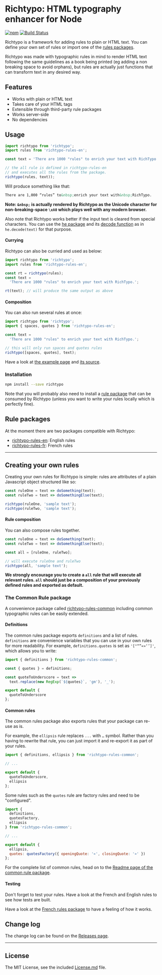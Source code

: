 # Richtypo: HTML typography enhancer for Node

[![npm](https://img.shields.io/npm/v/richtypo.svg)](https://www.npmjs.com/package/richtypo) [![Build Status](https://travis-ci.org/sapegin/richtypo.js.svg)](https://travis-ci.org/sapegin/richtypo.js)

Richtypo is a framework for adding rules to plain or HTML text. You can define your own set of rules or import one of the [rules packages](##rule-packages).

Richtypo was made with typographic rules in mind to render HTML text following the same guidelines as a book being printed (eg adding a non breaking space to avoid orphans), but rules are actually just functions that can transform text in any desired way.

## Features

- Works with plain or HTML text
- Takes care of your HTML tags
- Extensible through third-party rule packages
- Works server-side
- No dependencies

## Usage

```javascript
import richtypo from 'richtypo';
import rules from 'richtypo-rules-en';

const text = 'There are 1000 "rules" to enrich your text with RichTypo.';

// the all rule is defined in richtypo-rules-en
// and executes all the rules from the package.
richtypo(rules, text));
```

Will produce something like that:

```html
There are 1,000 “rules” to&nbsp;enrich your text with&nbsp;RichTypo.
```

**Note: `&nbsp;` is actually rendered by Richtypo as the Unicode character for non-breaking-space `\xA0` which plays well with any modern browser.**

Also note that Richtypo works better if the input text is cleared from special characters. You can use the [he package](https://github.com/mathiasbynens/he) and its [decode function](https://github.com/mathiasbynens/he#hedecodehtml-options) as in `he.decode(text)` for that purpose.

#### Currying

Richtypo can also be curried and used as below:

```javascript
import richtypo from 'richtypo';
import rules from 'richtypo-rules-en';

const rt = richtypo(rules);
const text =
  'There are 1000 "rules" to enrich your text with RichTypo.';

rt(text); // will produce the same output as above
```

#### Composition

You can also run several rules at once:

```javascript
import richtypo from 'richtypo';
import { spaces, quotes } from 'richtypo-rules-en';

const text =
  'There are 1000 "rules" to enrich your text with RichTypo.';

// this will only run spaces and quotes rules
richtypo([spaces, quotes], text);
```

Have a look at [the example page](http://sapegin.github.io/richtypo.js/) and [its source](https://github.com/sapegin/richtypo.js/tree/master/packages/example/src).

### Installation

```bash
npm install --save richtypo
```

Note that you will probably also need to install a [rule package](#rule-packages) that can be consumed by Richtypo (unless you want to write your rules locally which is perfectly fine).

## Rule packages

At the moment there are two packages compatible with Richtypo:

- [richtypo-rules-en](https://github.com/sapegin/richtypo.js/packages/richtypo-rules-en): English rules
- [richtypo-rules-fr](https://github.com/sapegin/richtypo.js/packages/richtypo-rules-fr): French rules

---

## Creating your own rules

Creating your own rules for Richtypo is simple: rules are attributes of a plain Javascript object structured like so:

```javascript
const ruleOne = text => doSomething(text);
const ruleTwo = text => doSomethingElse(text);

richtypo(ruleOne, 'sample text');
richtypo(ruleTwo, 'sample text');
```

#### Rule composition

You can also compose rules together.

```javascript
const ruleOne = text => doSomething(text);
const ruleTwo = text => doSomethingElse(text);

const all = [ruleOne, ruleTwo];

// will execute ruleOne and ruleTwo
richtypo(all, 'sample text');
```

**We strongly encourage you to create a `all` rule that will execute all relevant rules. `all` should just be a composition of your previously defined rules and exported as default.**

### The Common Rule package

A convenience package called [richtypo-rules-common](https://github.com/sapegin/richtypo.js/packages/richtypo-rules-common) including common typographic rules can be easily extended.

#### Definitions

The common rules package exports `definitions` and a list of rules. `definitions` are convenience variables that you can use in your own rules for more readability. For example, `definitions.quotes` is set as `'["“”«»‘’]'`, which allows you to write:

```js
import { definitions } from 'richtypo-rules-common';

const { quotes } = definitions;

const quoteToUnderscore = text =>
  text.replace(new RegExp(`${quotes}`, 'gm'), '_');

export default {
  quoteToUnderscore
};
```

#### Common rules

The common rules package also exports rules that your package can re-use as is.

For example, the `ellipsis` rule replaces `...` with `…` symbol. Rather than you having to rewrite that rule, you can just import it and re-export it as part of your rules.

```js
import { definitions, ellipsis } from 'richtypo-rules-common';

// ...

export default {
  quoteToUnderscore,
  ellipsis
};
```

Some rules such as the `quotes` rule are factory rules and need to be "configured".

```js
import {
  definitions,
  quotesFactory,
  ellipsis
} from 'richtypo-rules-common';

// ...

export default {
  ellipsis,
  quotes: quotesFactory({ openingQuote: '«', closingQuote: '»' })
};
```

For the complete list of common rules, head on to the [Readme page of the common rule package](https://github.com/sapegin/richtypo.js/packages/richtypo-rules-common).

#### Testing

Don't forget to test your rules. Have a look at the French and English rules to see how tests are built.

Have a look at the [French rules package](https://github.com/sapegin/richtypo.js/packages/richtypo-rules-fr) to have a feeling of how it works.

## Change log

The change log can be found on the [Releases page](https://github.com/sapegin/richtypo.js/releases).

---

## License

The MIT License, see the included [License.md](License.md) file.
